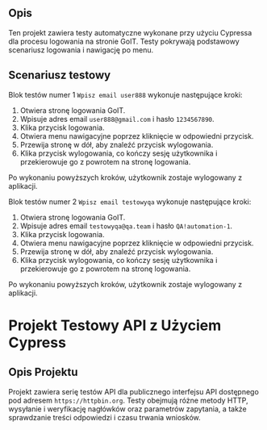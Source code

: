 ## Opis

Ten projekt zawiera testy automatyczne wykonane przy użyciu Cypressa dla procesu logowania na stronie GoIT. Testy pokrywają podstawowy scenariusz logowania i nawigację po menu.

## Scenariusz testowy

Blok testów numer 1 `Wpisz email user888` wykonuje następujące kroki:

1. Otwiera stronę logowania  GoIT.
2. Wpisuje adres email `user888@gmail.com` i hasło `1234567890`.
3. Klika przycisk logowania.
4. Otwiera menu nawigacyjne poprzez kliknięcie w odpowiedni przycisk.
5. Przewija stronę w dół, aby znaleźć przycisk wylogowania.
6. Klika przycisk wylogowania, co kończy sesję użytkownika i przekierowuje go z powrotem na stronę logowania.

Po wykonaniu powyższych kroków, użytkownik zostaje wylogowany z aplikacji. 

Blok testów numer 2 `Wpisz email testowyqa` wykonuje następujące kroki:

1. Otwiera stronę logowania  GoIT.
2. Wpisuje adres email `testowyqa@qa.team` i hasło `QA!automation-1`.
3. Klika przycisk logowania.
4. Otwiera menu nawigacyjne poprzez kliknięcie w odpowiedni przycisk.
5. Przewija stronę w dół, aby znaleźć przycisk wylogowania.
6. Klika przycisk wylogowania, co kończy sesję użytkownika i przekierowuje go z powrotem na stronę logowania.

Po wykonaniu powyższych kroków, użytkownik zostaje wylogowany z aplikacji. 

# Projekt Testowy API z Użyciem Cypress

## Opis Projektu
Projekt zawiera serię testów API dla publicznego interfejsu API dostępnego pod adresem `https://httpbin.org`. Testy obejmują różne metody HTTP, wysyłanie i weryfikację nagłówków oraz parametrów zapytania, a także sprawdzanie treści odpowiedzi i czasu trwania wniosków.